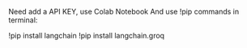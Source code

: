 Need add a API KEY, use Colab Notebook
And use !pip commands in terminal:

!pip install langchain
!pip install langchain.groq
